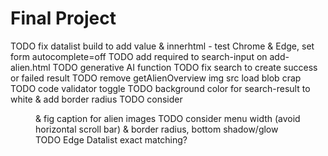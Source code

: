# Final Project

<!-- final_project -->
TODO fix datalist build to add value & innerhtml - test Chrome & Edge, set form autocomplete=off
TODO add required to search-input on add-alien.html
TODO generative AI function
TODO fix search to create success or failed result
TODO remove getAlienOverview img src load blob crap
TODO code validator toggle
TODO background color for search-result to white & add border radius
TODO consider <figure> & fig caption for alien images
TODO consider menu width (avoid horizontal scroll bar) & border radius, bottom shadow/glow
TODO Edge Datalist exact matching?
